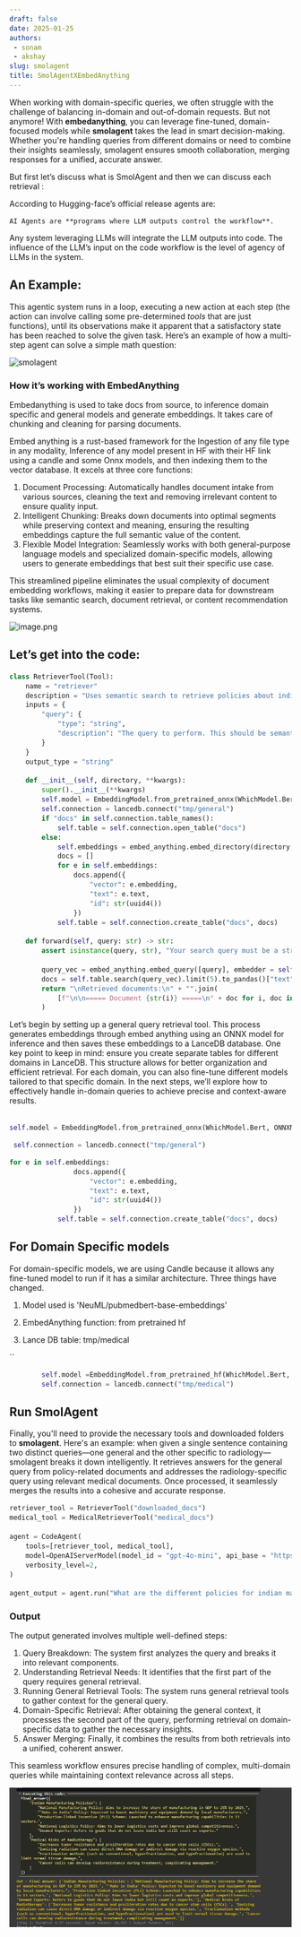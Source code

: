 ```yaml
---
draft: false 
date: 2025-01-25
authors: 
 - sonam
 - akshay
slug: smolagent
title: SmolAgentXEmbedAnything
---
```

When working with domain-specific queries, we often struggle with the challenge of balancing in-domain and out-of-domain requests. But not anymore! With **embedanything**, you can leverage fine-tuned, domain-focused models while **smolagent** takes the lead in smart decision-making. Whether you're handling queries from different domains or need to combine their insights seamlessly, smolagent ensures smooth collaboration, merging responses for a unified, accurate answer.

But first let’s discuss what is SmolAgent and then we can discuss each retrieval :

According to Hugging-face’s official release agents are:

```
AI Agents are **programs where LLM outputs control the workflow**.

```

Any system leveraging LLMs will integrate the LLM outputs into code. The influence of the LLM’s input on the code workflow is the level of agency of LLMs in the system.

## An Example:

This agentic system runs in a loop, executing a new action at each step (the action can involve calling some pre-determined *tools* that are just functions), until its observations make it apparent that a satisfactory state has been reached to solve the given task. Here’s an example of how a multi-step agent can solve a simple math question:

![smolagent](https://huggingface.co/datasets/huggingface/documentation-images/resolve/main/transformers/Agent_ManimCE.gif)

### How it’s working with EmbedAnything

Embedanything is used to take docs from source, to inference domain specific and general models and generate embeddings. It takes care of chunking and cleaning for parsing documents.

Embed anything is a rust-based framework for the Ingestion of any file type in any modality, Inference of any model present in HF with their HF link using a candle and some Onnx models, and then indexing them to the vector database. It excels at three core functions:

1. Document Processing: Automatically handles document intake from various sources, cleaning the text and removing irrelevant content to ensure quality input.
2. Intelligent Chunking: Breaks down documents into optimal segments while preserving context and meaning, ensuring the resulting embeddings capture the full semantic value of the content.
3. Flexible Model Integration: Seamlessly works with both general-purpose language models and specialized domain-specific models, allowing users to generate embeddings that best suit their specific use case.

This streamlined pipeline eliminates the usual complexity of document embedding workflows, making it easier to prepare data for downstream tasks like semantic search, document retrieval, or content recommendation systems.

![image.png](https://royal-hygienic-522.notion.site/image/attachment%3A41be6388-8ff8-4226-84c2-265233366357%3Aimage.png?table=block&id=18881b6a-6bbe-80dd-9918-fe24ba89ef76&spaceId=f1bf59bf-2c3f-4b4d-a5f9-109d041ef45a&width=1420&userId=&cache=v2)

## Let’s get into the code:

```python
class RetrieverTool(Tool):
    name = "retriever"
    description = "Uses semantic search to retrieve policies about india that could be most relevant to answer your query."
    inputs = {
        "query": {
            "type": "string",
            "description": "The query to perform. This should be semantically close to your target documents. Use the affirmative form rather than a question.",
        }
    }
    output_type = "string"

    def __init__(self, directory, **kwargs):
        super().__init__(**kwargs)
        self.model = EmbeddingModel.from_pretrained_onnx(WhichModel.Bert, ONNXModel.AllMiniLML6V2Q)
        self.connection = lancedb.connect("tmp/general")
        if "docs" in self.connection.table_names():
            self.table = self.connection.open_table("docs")
        else:
            self.embeddings = embed_anything.embed_directory(directory, embedder = self.model)
            docs = []
            for e in self.embeddings:
                docs.append({
                    "vector": e.embedding,
                    "text": e.text,
                    "id": str(uuid4())
                })
            self.table = self.connection.create_table("docs", docs)

    def forward(self, query: str) -> str:
        assert isinstance(query, str), "Your search query must be a string"

        query_vec = embed_anything.embed_query([query], embedder = self.model)[0].embedding
        docs = self.table.search(query_vec).limit(5).to_pandas()["text"]
        return "\nRetrieved documents:\n" + "".join(
            [f"\n\n===== Document {str(i)} =====\n" + doc for i, doc in enumerate(docs)]
        )
```

Let’s begin by setting up a general query retrieval tool. This process generates embeddings through embed anything using an ONNX model for inference and then saves these embeddings to a LanceDB database.
One key point to keep in mind: ensure you create separate tables for different domains in LanceDB. This structure allows for better organization and efficient retrieval. For each domain, you can also fine-tune different models tailored to that specific domain. In the next steps, we’ll explore how to effectively handle in-domain queries to achieve precise and context-aware results.


```python

self.model = EmbeddingModel.from_pretrained_onnx(WhichModel.Bert, ONNXModel.AllMiniLML6V2Q)

```

```python
 self.connection = lancedb.connect("tmp/general")
```

```python
for e in self.embeddings:
                docs.append({
                    "vector": e.embedding,
                    "text": e.text,
                    "id": str(uuid4())
                })
            self.table = self.connection.create_table("docs", docs)
```

## For Domain Specific models

 For domain-specific models, we are using Candle because it allows any fine-tuned model to run if it has a similar architecture. Three things have changed.

1.  Model used is 'NeuML/pubmedbert-base-embeddings'

1. EmbedAnything function: from pretrained hf
2. Lance DB table: tmp/medical

``

```python
        self.model =EmbeddingModel.from_pretrained_hf(WhichModel.Bert, model_id='NeuML/pubmedbert-base-embeddings')
        self.connection = lancedb.connect("tmp/medical")
```

## Run SmolAgent

Finally, you'll need to provide the necessary tools and downloaded folders to **smolagent**. Here's an example: when given a single sentence containing two distinct queries—one general and the other specific to radiology—smolagent breaks it down intelligently. It retrieves answers for the general query from policy-related documents and addresses the radiology-specific query using relevant medical documents. Once processed, it seamlessly merges the results into a cohesive and accurate response.


```python
retriever_tool = RetrieverTool("downloaded_docs")
medical_tool = MedicalRetrieverTool("medical_docs")

agent = CodeAgent(
    tools=[retriever_tool, medical_tool],
    model=OpenAIServerModel(model_id = "gpt-4o-mini", api_base = "https://api.openai.com/v1/", api_key = api_key),
    verbosity_level=2,
)

agent_output = agent.run("What are the different policies for indian manufacturing and what are the medical risks of radiotherapy?")
```

### Output

The output generated involves multiple well-defined steps:

1. Query Breakdown: The system first analyzes the query and breaks it into relevant components. <br/>
2. Understanding Retrieval Needs: It identifies that the first part of the query requires general retrieval. <br/>
3. Running General Retrieval Tools: The system runs general retrieval tools to gather context for the general query.<br/>
4. Domain-Specific Retrieval: After obtaining the general context, it processes the second part of the query, performing retrieval on domain-specific data to gather the necessary insights.<br/>
5. Answer Merging: Finally, it combines the results from both retrievals into a unified, coherent answer.<br/>

This seamless workflow ensures precise handling of complex, multi-domain queries while maintaining context relevance across all steps.

![alt text](image.png)